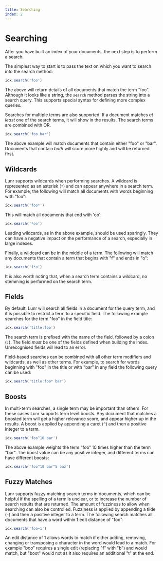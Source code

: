 ```yaml
---
title: Searching
index: 2
---
```

# Searching

After you have built an index of your documents, the next step is to perform a search.

The simplest way to start is to pass the text on which you want to search into the search method:

```javascript
idx.search('foo')
```

The above will return details of all documents that match the term "foo". Although it looks like a string, the `search` method parses the string into a search query. This supports special syntax for defining more complex queries.

Searches for multiple terms are also supported. If a document matches _at least_ one of the search terms, it will show in the results. The search terms are combined with OR.

```javascript
idx.search('foo bar')
```

The above example will match documents that contain either "foo" or "bar". Documents that contain _both_ will score more highly and will be returned first.

## Wildcards

Lunr supports wildcards when performing searches. A wildcard is represented as an asterisk (`*`) and can appear anywhere in a search term. For example, the following will match all documents with words beginning with "foo":

```javascript
idx.search('foo*')
```

This will match all documents that end with 'oo':

```javascript
idx.search('*oo')
```

Leading wildcards, as in the above example, should be used sparingly. They can have a negative impact on the performance of a search, especially in large indexes.

Finally, a wildcard can be in the middle of a term. The following will match any documents that contain a term that begins with "f" and ends in "o":

```javascript
idx.search('f*o')
```

It is also worth noting that, when a search term contains a wildcard, no stemming is performed on the search term.

## Fields

By default, Lunr will search all fields in a document for the query term, and it is possible to restrict a term to a specific field. The following example searches for the term "foo" in the field title:

```javascript
idx.search('title:foo')
```

The search term is prefixed with the name of the field, followed by a colon (`:`). The field _must_ be one of the fields defined when building the index. Unrecognised fields will lead to an error.

Field-based searches can be combined with all other term modifiers and wildcards, as well as other terms. For example, to search for words beginning with "foo" in the title or with "bar" in any field the following query can be used:

```javascript
idx.search('title:foo* bar')
```

## Boosts

In multi-term searches, a single term may be important than others. For these cases Lunr supports term level boosts. Any document that matches a boosted term will get a higher relevance score, and appear higher up in the results. A boost is applied by appending a caret (`^`) and then a positive integer to a term.

```javascript
idx.search('foo^10 bar')
```

The above example weights the term "foo" 10 times higher than the term "bar". The boost value can be any positive integer, and different terms can have different boosts:

```javascript
idx.search('foo^10 bar^5 baz')
```

## Fuzzy Matches

Lunr supports fuzzy matching search terms in documents, which can be helpful if the spelling of a term is unclear, or to increase the number of search results that are returned. The amount of fuzziness to allow when searching can also be controlled. Fuzziness is applied by appending a tilde (`~`) and then a positive integer to a term. The following search matches all documents that have a word within 1 edit distance of "foo":

```javascript
idx.search('foo~1')
```

An edit distance of 1 allows words to match if either adding, removing, changing or transposing a character in the word would lead to a match. For example "boo" requires a single edit (replacing "f" with "b") and would match, but "boot" would not as it also requires an additional "t" at the end.
